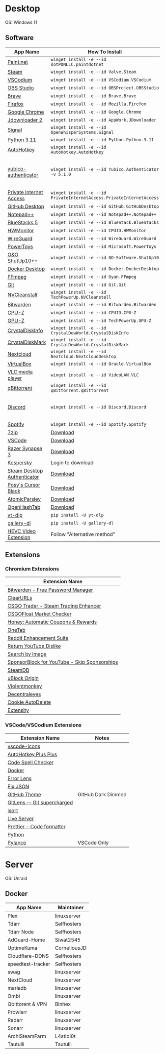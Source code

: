 # Desktop

OS: Windows 11

## Software

| App Name                                                                               | How To Install                                                                                     | Notes                                                 |
| -------------------------------------------------------------------------------------- | -------------------------------------------------------------------------------------------------- | ----------------------------------------------------- |
| [Paint.net](https://www.getpaint.net/)                                                 | `winget install -e --id dotPDNLLC.paintdotnet`                                                     |                                                       |
| [Steam](https://store.steampowered.com/)                                               | `winget install -e --id Valve.Steam`                                                               |                                                       |
| [VSCodium](https://vscodium.com/)                                                      | `winget install -e --id VSCodium.VSCodium`                                                         |                                                       |
| [OBS Studio](https://obsproject.com/)                                                  | `winget install -e --id OBSProject.OBSStudio`                                                      |                                                       |
| [Brave](https://brave.com/)                                                            | `winget install -e --id Brave.Brave`                                                               |                                                       |
| [Firefox](https://www.mozilla.org/en-US/firefox/new/)                                  | `winget install -e --id Mozilla.Firefox`                                                           |                                                       |
| [Google Chrome](https://www.google.com/chrome/)                                        | `winget install -e --id Google.Chrome`                                                             |                                                       |
| [Jdownloader 2](https://jdownloader.org/jdownloader2)                                  | `winget install -e --id AppWork.JDownloader`                                                       |                                                       |
| [Signal](https://signal.org/en/)                                                       | `winget install -e --id OpenWhisperSystems.Signal`                                                 |                                                       |
| [Python 3.11](https://www.python.org/)                                                 | `winget install -e --id Python.Python.3.11`                                                        |                                                       |
| [AutoHotkey](https://www.autohotkey.com/)                                              | `winget install -e --id AutoHotkey.AutoHotkey`                                                     |                                                       |
| [yubico-authenticator](https://www.yubico.com/products/yubico-authenticator/)          | `winget install -e --id Yubico.Authenticator -v 5.1.0`                                             | Version 6.0.2 removed minimizing to tray              |
| [Private Internet Access](https://www.privateinternetaccess.com/)                      | `winget install -e --id PrivateInternetAccess.PrivateInternetAccess`                               |                                                       |
| [GitHub Desktop](https://desktop.github.com/)                                          | `winget install -e --id GitHub.GitHubDesktop`                                                      |                                                       |
| [Notepad++](https://notepad-plus-plus.org/downloads/)                                  | `winget install -e --id Notepad++.Notepad++`                                                       |                                                       |
| [BlueStacks 5](https://www.bluestacks.com/bluestacks-5.html)                           | `winget install -e --id BlueStack.BlueStacks`                                                      |                                                       |
| [HWMonitor](https://www.cpuid.com/softwares/hwmonitor.html)                            | `winget install -e --id CPUID.HWMonitor`                                                           |                                                       |
| [WireGuard](https://www.wireguard.com/)                                                | `winget install -e --id WireGuard.WireGuard`                                                       |                                                       |
| [PowerToys](https://github.com/microsoft/PowerToys)                                    | `winget install -e --id Microsoft.PowerToys`                                                       |                                                       |
| [O&O ShutUp10++](https://www.oo-software.com/en/shutup10)                              | `winget install -e --id OO-Software.ShutUp10`                                                      |                                                       |
| [Docker Desktop](https://www.docker.com/products/docker-desktop/)                      | `winget install -e --id Docker.DockerDesktop`                                                      |                                                       |
| [FFmpeg](https://ffmpeg.org/)                                                          | `winget install -e --id Gyan.FFmpeg`                                                               |                                                       |
| [Git](https://gitforwindows.org/)                                                      | `winget install -e --id Git.Git`                                                                   |                                                       |
| [NVCleanstall](https://www.techpowerup.com/download/techpowerup-nvcleanstall/)         | `winget install -e --id TechPowerUp.NVCleanstall`                                                  |                                                       |
| [Bitwarden](https://bitwarden.com/download/)                                           | `winget install -e --id Bitwarden.Bitwarden`                                                       |                                                       |
| [CPU-Z](https://www.cpuid.com/softwares/cpu-z.html)                                    | `winget install -e --id CPUID.CPU-Z`                                                               |                                                       |
| [GPU-Z](https://www.techpowerup.com/gpuz/)                                             | `winget install -e --id TechPowerUp.GPU-Z`                                                         |                                                       |
| [CrystalDiskInfo](https://crystalmark.info/en/software/crystaldiskinfo)                | `winget install -e --id CrystalDewWorld.CrystalDiskInfo`                                           |                                                       |
| [CrystalDiskMark](https://crystalmark.info/en/software/crystaldiskmark/)               | `winget install -e --id CrystalDewWorld.CrystalDiskMark`                                           |                                                       |
| [Nextcloud](https://nextcloud.com/)                                                    | `winget install -e --id Nextcloud.NextcloudDesktop`                                                |                                                       |
| [VirtualBox](https://www.virtualbox.org/)                                              | `winget install -e --id Oracle.VirtualBox`                                                         |                                                       |
| [VLC media player](https://www.videolan.org/vlc/)                                      | `winget install -e --id VideoLAN.VLC`                                                              |                                                       |
| [qBittorrent](https://www.qbittorrent.org/)                                            | `winget install -e --id qBittorrent.qBittorrent`                                                   |                                                       |
| [Discord](https://discord.com/app)                                                     | `winget install -e --id Discord.Discord`                                                           | Use [Vencord](https://vencord.dev/) to block tracking |
| [Spotify](https://open.spotify.com/)                                                   | `winget install -e --id Spotify.Spotify`                                                           |                                                       |
| [7zip](https://www.7-zip.org/)                                                         | [Download](https://www.7-zip.org/download.html)                                                    |                                                       |
| [VSCode](https://code.visualstudio.com/)                                               | [Download](https://code.visualstudio.com/Download)                                                 |                                                       |
| [Razer Synapse 3](https://www.razer.com/eu-en/synapse-3)                               | [Download](https://rzr.to/synapse-3-pc-download)                                                   |                                                       |
| [Kespersky](https://usa.kaspersky.com/)                                                | Login to download                                                                                  |                                                       |
| [Steam Desktop Authenticator](https://github.com/Jessecar96/SteamDesktopAuthenticator) | [Download](https://github.com/Jessecar96/SteamDesktopAuthenticator/releases/latest)                |                                                       |
| [Posy's Cursor Black](http://www.michieldb.nl/other/cursors/)                          | [Download](http://www.michieldb.nl/other/cursors/Posy's%20Cursor%20Black.zip)                      |                                                       |
| [AtomicParsley](https://github.com/wez/atomicparsley)                                  | [Download](https://github.com/wez/atomicparsley/releases/latest/download/AtomicParsleyWindows.zip) |                                                       |
| [OpenHashTab](https://github.com/namazso/OpenHashTab)                                  | [Download](https://github.com/namazso/OpenHashTab/releases/latest/download/OpenHashTab_setup.exe)  |                                                       |
| [yt-dlp](https://github.com/yt-dlp/yt-dlp)                                             | `pip install -U yt-dlp`                                                                            |                                                       |
| [gallery-dl](https://github.com/mikf/gallery-dl)                                       | `pip install -U gallery-dl`                                                                        |                                                       |
| [HEVC Video Extension](https://www.codecguide.com/media_foundation_codecs.htm)         | Follow "Alternative method"                                                                        |                                                       |

## Extensions

### Chromium Extensions

| Extension Name                                                                                                                                            |
| --------------------------------------------------------------------------------------------------------------------------------------------------------- |
| [Bitwarden - Free Password Manager](https://chrome.google.com/webstore/detail/bitwarden-free-password-m/nngceckbapebfimnlniiiahkandclblb?hl=en)           |
| [ClearURLs](https://chrome.google.com/webstore/detail/clearurls/lckanjgmijmafbedllaakclkaicjfmnk?hl=en)                                                   |
| [CSGO Trader - Steam Trading Enhancer](https://chrome.google.com/webstore/detail/csgo-trader-steam-trading/kaibcgikagnkfgjnibflebpldakfhfih?hl=en)        |
| [CSGOFloat Market Checker](https://chrome.google.com/webstore/detail/csgofloat-market-checker/jjicbefpemnphinccgikpdaagjebbnhg?hl=en)                     |
| [Honey: Automatic Coupons & Rewards](https://chrome.google.com/webstore/detail/honey-automatic-coupons-r/bmnlcjabgnpnenekpadlanbbkooimhnj?hl=en)          |
| [OneTab](https://chrome.google.com/webstore/detail/onetab/chphlpgkkbolifaimnlloiipkdnihall?hl=en)                                                         |
| [Reddit Enhancement Suite](https://chrome.google.com/webstore/detail/reddit-enhancement-suite/kbmfpngjjgdllneeigpgjifpgocmfgmb?hl=en)                     |
| [Return YouTube Dislike](https://chrome.google.com/webstore/detail/return-youtube-dislike/gebbhagfogifgggkldgodflihgfeippi?hl=en)                         |
| [Search by Image](https://chrome.google.com/webstore/detail/search-by-image/cnojnbdhbhnkbcieeekonklommdnndci?hl=en)                                       |
| [SponsorBlock for YouTube - Skip Sponsorships](https://chrome.google.com/webstore/detail/sponsorblock-for-youtube/mnjggcdmjocbbbhaepdhchncahnbgone?hl=en) |
| [SteamDB](https://chrome.google.com/webstore/detail/steamdb/kdbmhfkmnlmbkgbabkdealhhbfhlmmon?hl=en)                                                       |
| [uBlock Origin](https://chrome.google.com/webstore/detail/ublock-origin/cjpalhdlnbpafiamejdnhcphjbkeiagm?hl=en)                                           |
| [Violentmonkey](https://chrome.google.com/webstore/detail/violentmonkey/jinjaccalgkegednnccohejagnlnfdag?hl=en)                                           |
| [Decentraleyes](https://chrome.google.com/webstore/detail/decentraleyes/ldpochfccmkkmhdbclfhpagapcfdljkj?hl=en)                                           |
| [Cookie AutoDelete](https://chrome.google.com/webstore/detail/cookie-autodelete/fhcgjolkccmbidfldomjliifgaodjagh?hl=en)                                   |
| [Extensity](https://chrome.google.com/webstore/detail/extensity/jjmflmamggggndanpgfnpelongoepncg/related?hl=en)                                           |

### VSCode/VSCodium Extensions

| Extension Name                                                                                                      | Notes              |
| ------------------------------------------------------------------------------------------------------------------- | ------------------ |
| [vscode-icons](https://marketplace.visualstudio.com/items?itemName=vscode-icons-team.vscode-icons)                  |                    |
| [AutoHotkey Plus Plus](https://marketplace.visualstudio.com/items?itemName=mark-wiemer.vscode-autohotkey-plus-plus) |                    |
| [Code Spell Checker](https://marketplace.visualstudio.com/items?itemName=streetsidesoftware.code-spell-checker)     |                    |
| [Docker](https://marketplace.visualstudio.com/items?itemName=ms-azuretools.vscode-docker)                           |                    |
| [Error Lens](https://marketplace.visualstudio.com/items?itemName=usernamehw.errorlens)                              |                    |
| [Fix JSON](https://marketplace.visualstudio.com/items?itemName=oliversturm.fix-json)                                |                    |
| [GitHub Theme](https://marketplace.visualstudio.com/items?itemName=GitHub.github-vscode-theme)                      | GitHub Dark Dimmed |
| [GitLens — Git supercharged](https://marketplace.visualstudio.com/items?itemName=eamodio.gitlens)                   |                    |
| [isort](https://marketplace.visualstudio.com/items?itemName=ms-python.isort)                                        |                    |
| [Live Server](https://marketplace.visualstudio.com/items?itemName=ritwickdey.LiveServer)                            |                    |
| [Prettier - Code formatter](https://marketplace.visualstudio.com/items?itemName=esbenp.prettier-vscode)             |                    |
| [Python](https://marketplace.visualstudio.com/items?itemName=ms-python.python)                                      |                    |
| [Pylance ](https://marketplace.visualstudio.com/items?itemName=ms-python.vscode-pylance)                            | VSCode Only        |

# Server

OS: Unraid

## Docker

| App Name          | Maintainer   |
| ----------------- | ------------ |
| Plex              | linuxserver  |
| Tdarr             | Selfhosters  |
| Tdarr Node        | Selfhosters  |
| AdGuard-Home      | Siwat2545    |
| UptimeKuma        | CorneliousJD |
| Cloudflare-DDNS   | Selfhosters  |
| speedtest-tracker | Selfhosters  |
| swag              | linuxserver  |
| NextCloud         | linuxserver  |
| mariadb           | linuxserver  |
| Ombi              | linuxserver  |
| Qbittorent & VPN  | Binhex       |
| Prowlarr          | linuxserver  |
| Radarr            | linuxserver  |
| Sonarr            | linuxserver  |
| ArchiSteamFarm    | L4stIdi0t    |
| Tautulli          | Tautulli     |
